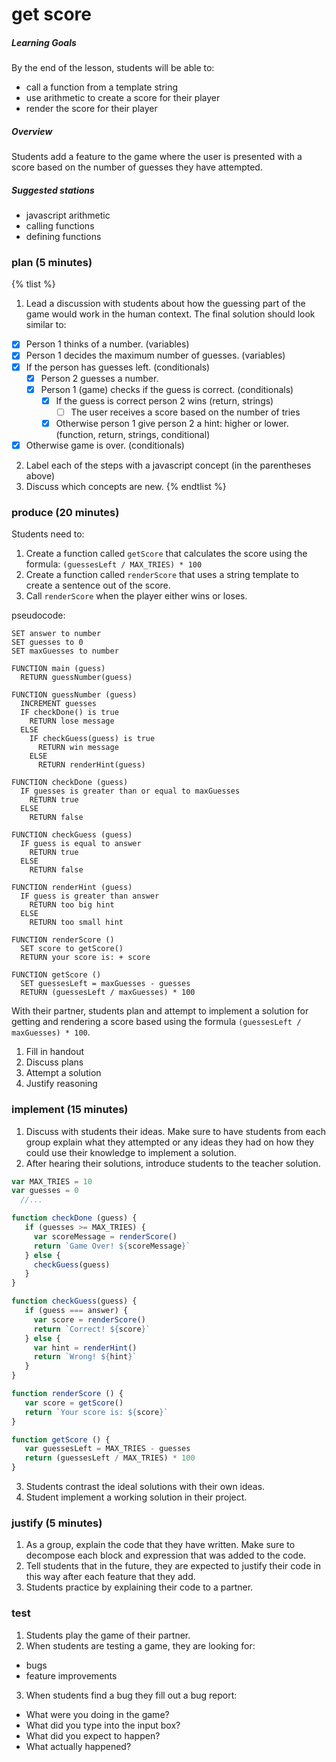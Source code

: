 # get score

##### Learning Goals
By the end of the lesson, students will be able to:
  - call a function from a template string
  - use arithmetic to create a score for their player
  - render the score for their player

##### Overview
Students add a feature to the game where the user is presented with a score based on the number of guesses they have attempted.

##### Suggested stations
- javascript arithmetic
- calling functions
- defining functions

### plan (5 minutes)
{% tlist %}
1. Lead a discussion with students about how the guessing part of the game would work in the human context. The final solution should look similar to:
  - [x] Person 1 thinks of a number. (variables)
  - [x] Person 1 decides the maximum number of guesses. (variables)
  - [x] If the person has guesses left. (conditionals)
    - [x] Person 2 guesses a number.
    - [x] Person 1 (game) checks if the guess is correct. (conditionals)
      - [x] If the guess is correct person 2 wins (return, strings)
        - [ ] The user receives a score based on the number of tries
      - [x] Otherwise person 1 give person 2 a hint: higher or lower. (function, return, strings, conditional)
  - [x] Otherwise game is over. (conditionals)
2. Label each of the steps with a javascript concept (in the parentheses above)
3. Discuss which concepts are new.
{% endtlist %}

### produce (20 minutes)
Students need to:
1. Create a function called `getScore` that calculates the score using the formula: `(guessesLeft / MAX_TRIES) * 100`
2. Create a function called `renderScore` that uses a string template to create a sentence out of the score.
3. Call `renderScore` when the player either wins or loses.

pseudocode:
```
SET answer to number
SET guesses to 0
SET maxGuesses to number

FUNCTION main (guess)
  RETURN guessNumber(guess)

FUNCTION guessNumber (guess)
  INCREMENT guesses
  IF checkDone() is true
    RETURN lose message
  ELSE
    IF checkGuess(guess) is true
      RETURN win message
    ELSE
      RETURN renderHint(guess)

FUNCTION checkDone (guess)
  IF guesses is greater than or equal to maxGuesses
    RETURN true
  ELSE
    RETURN false

FUNCTION checkGuess (guess)
  IF guess is equal to answer
    RETURN true
  ELSE
    RETURN false

FUNCTION renderHint (guess)
  IF guess is greater than answer
    RETURN too big hint
  ELSE
    RETURN too small hint

FUNCTION renderScore ()
  SET score to getScore()
  RETURN your score is: + score

FUNCTION getScore ()
  SET guessesLeft = maxGuesses - guesses
  RETURN (guessesLeft / maxGuesses) * 100
```

With their partner, students plan and attempt to implement a solution for getting and rendering a score based using the formula `(guessesLeft / maxGuesses) * 100`.

1. Fill in handout
2. Discuss plans
3. Attempt a solution
4. Justify reasoning

### implement (15 minutes)
1. Discuss with students their ideas. Make sure to have students from each group explain what they attempted or any ideas they had on how they could use their knowledge to implement a solution.
2. After hearing their solutions, introduce students to the teacher solution.
  ```js
  var MAX_TRIES = 10
  var guesses = 0
    //...

  function checkDone (guess) {
     if (guesses >= MAX_TRIES) {
       var scoreMessage = renderScore()
       return `Game Over! ${scoreMessage}`
     } else {
       checkGuess(guess)
     }
  }

  function checkGuess(guess) {
     if (guess === answer) {
       var score = renderScore()
       return `Correct! ${score}`
     } else {
       var hint = renderHint()
       return `Wrong! ${hint}`
     }
  }

  function renderScore () {
     var score = getScore()
     return `Your score is: ${score}`
  }

  function getScore () {
     var guessesLeft = MAX_TRIES - guesses
     return (guessesLeft / MAX_TRIES) * 100
  }
  ```
3. Students contrast the ideal solutions with their own ideas.
4. Student implement a working solution in their project.

### justify (5 minutes)
1. As a group, explain the code that they have written. Make sure to decompose each block and expression that was added to the code.
2. Tell students that in the future, they are expected to justify their code in this way after each feature that they add.
3. Students practice by explaining their code to a partner.

### test
1. Students play the game of their partner.
2. When students are testing a game, they are looking for:
  - bugs
  - feature improvements
3. When students find a bug they fill out a bug report:
  - What were you doing in the game?
  - What did you type into the input box?
  - What did you expect to happen?
  - What actually happened?
